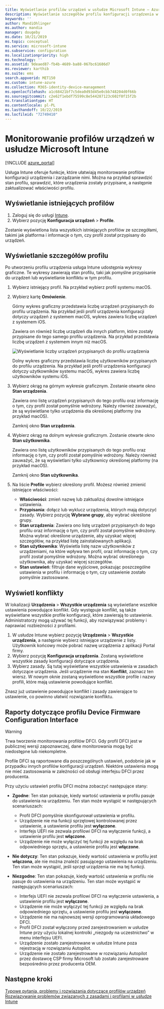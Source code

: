 ```yaml
---
title: Wyświetlanie profilów urządzeń w usłudze Microsoft Intune — Azure | Microsoft Docs
description: Wyświetlanie szczegółów profilu konfiguracji urządzenia w usłudze Microsoft Intune i zarządzanie nimi oraz wyświetlanie graficznego wykresu liczby urządzeń przypisanych do profilu i urządzeń z przypisanymi lub wdrożonymi profilami. Możesz też rozwiązywać problemy z profilami, które mają ustawienia powodujące konflikt.
keywords: ''
author: MandiOhlinger
ms.author: mandia
manager: dougeby
ms.date: 10/21/2019
ms.topic: conceptual
ms.service: microsoft-intune
ms.subservice: configuration
ms.localizationpriority: high
ms.technology: ''
ms.assetid: 9deaed87-fb4b-4689-ba88-067bc61686d7
ms.reviewer: karthib
ms.suite: ems
search.appverid: MET150
ms.custom: intune-azure
ms.collection: M365-identity-device-management
ms.openlocfilehash: a1c68421bf7c5dea0d93d45e0cbb748204d0f66b
ms.sourcegitcommit: c2e62f1ebdf75599c8e544287123c602f0f15f2b
ms.translationtype: HT
ms.contentlocale: pl-PL
ms.lasthandoff: 10/22/2019
ms.locfileid: "72749410"
---
```

# <a name="monitor-device-profiles-in-microsoft-intune"></a>Monitorowanie profilów urządzeń w usłudze Microsoft Intune

[!INCLUDE [azure_portal](../includes/azure_portal.md)]

Usługa Intune oferuje funkcje, które ułatwiają monitorowanie profilów konfiguracji urządzenia i zarządzanie nimi. Można na przykład sprawdzić stan profilu, sprawdzić, które urządzenia zostały przypisane, a następnie zaktualizować właściwości profilu.

## <a name="view-existing-profiles"></a>Wyświetlanie istniejących profilów

1. Zaloguj się do usługi [Intune](https://go.microsoft.com/fwlink/?linkid=2090973).
2. Wybierz pozycję **Konfiguracja urządzeń** > **Profile**.

Zostanie wyświetlona lista wszystkich istniejących profilów ze szczegółami, takimi jak platforma i informacje o tym, czy profil został przypisany do urządzeń.

## <a name="view-details-on-a-profile"></a>Wyświetlanie szczegółów profilu

Po utworzeniu profilu urządzenia usługa Intune udostępnia wykresy graficzne. Te wykresy zawierają stan profilu, taki jak pomyślne przypisanie do urządzeń lub wyświetlanie konfliktu w tym profilu.

1. Wybierz istniejący profil. Na przykład wybierz profil systemu macOS.
2. Wybierz kartę **Omówienie**.

    Górny wykres graficzny przedstawia liczbę urządzeń przypisanych do profilu urządzenia. Na przykład jeśli profil urządzenia konfiguracji dotyczy urządzeń z systemem macOS, wykres zawiera liczbę urządzeń z systemem iOS.

    Zawiera on również liczbę urządzeń dla innych platform, które zostały przypisane do tego samego profilu urządzenia. Na przykład przedstawia liczbę urządzeń z systemem innym niż macOS.

    ![Wyświetlanie liczby urządzeń przypisanych do profilu urządzenia](./media/device-profile-monitor/device-configuration-profile-graphical-chart.png)

    Dolny wykres graficzny przedstawia liczbę użytkowników przypisanych do profilu urządzenia. Na przykład jeśli profil urządzenia konfiguracji dotyczy użytkowników systemu macOS, wykres zawiera liczbę użytkowników systemu iOS.

3. Wybierz okrąg na górnym wykresie graficznym. Zostanie otwarte okno **Stan urządzenia**.

    Zawiera ono listę urządzeń przypisanych do tego profilu oraz informację o tym, czy profil został pomyślnie wdrożony. Należy również zauważyć, że są wyświetlane tylko urządzenia dla określonej platformy (na przykład macOS).

    Zamknij okno **Stan urządzenia**.

4. Wybierz okrąg na dolnym wykresie graficznym. Zostanie otwarte okno **Stan użytkownika**. 

    Zawiera ono listę użytkowników przypisanych do tego profilu oraz informację o tym, czy profil został pomyślnie wdrożony. Należy również zauważyć, że są wyświetlani tylko użytkownicy określonej platformy (na przykład macOS).

    Zamknij okno **Stan użytkownika**.

5. Na liście **Profile** wybierz określony profil. Możesz również zmienić istniejące właściwości:
    - **Właściwości**: zmień nazwę lub zaktualizuj dowolne istniejące ustawienia.
    - **Przypisania**: dołącz lub wyklucz urządzenia, których mają dotyczyć zasady. Wybierz pozycję **Wybrane grupy**, aby wybrać określone grupy.
    - **Stan urządzenia**: Zawiera ono listę urządzeń przypisanych do tego profilu oraz informację o tym, czy profil został pomyślnie wdrożony. Można wybrać określone urządzenie, aby uzyskać więcej szczegółów, na przykład listę zainstalowanych aplikacji.
    - **Stan użytkownika**: Wyświetla listę nazw użytkowników z urządzeniami, na które wpływa ten profil, oraz informację o tym, czy profil został pomyślnie wdrożony. Można wybrać określonego użytkownika, aby uzyskać więcej szczegółów.
    - **Stan ustawień**: filtruje dane wyjściowe, pokazując poszczególne ustawienia w profilu i informację o tym, czy ustawienie zostało pomyślnie zastosowane.

## <a name="view-conflicts"></a>Wyświetl konflikty

W lokalizacji **Urządzenia**  >  **Wszystkie urządzenia** są wyświetlane wszelkie ustawienia powodujące konflikt. Gdy występuje konflikt, są także wyświetlane wszystkie profile konfiguracji, które zawierają to ustawienie. Administratorzy mogą używać tej funkcji, aby rozwiązywać problemy i naprawiać rozbieżności z profilami.

1. W usłudze Intune wybierz pozycję **Urządzenia**  >  **Wszystkie urządzenia**, a następnie wybierz istniejące urządzenie z listy. Użytkownik końcowy może pobrać nazwę urządzenia z aplikacji Portal firmy.
2. Wybierz pozycję **Konfiguracja urządzenia**. Zostaną wyświetlone wszystkie zasady konfiguracji dotyczące urządzenia.
3. Wybierz zasady. Są tutaj wyświetlane wszystkie ustawienia w zasadach dotyczące urządzenia. Jeśli urządzenie ma stan **Konflikt**, zaznacz ten wiersz. W nowym oknie zostaną wyświetlone wszystkie profile i nazwy profili, które mają ustawienie powodujące konflikt.

Znasz już ustawienie powodujące konflikt i zasady zawierające to ustawienie, co powinno ułatwić rozwiązanie konfliktu. 

## <a name="device-firmware-configuration-interface-profile-reporting"></a>Raporty dotyczące profilu Device Firmware Configuration Interface

> [!WARNING]
> Trwa tworzenie monitorowania profilów DFCI. Gdy profil DFCI jest w publicznej wersji zapoznawczej, dane monitorowania mogą być niedostępne lub niekompletne.

Profile DFCI są raportowane dla poszczególnych ustawień, podobnie jak w przypadku innych profilów konfiguracji urządzeń. Niektóre ustawienia mogą nie mieć zastosowania w zależności od obsługi interfejsu DFCI przez producenta.

Przy użyciu ustawień profilu DFCI można zobaczyć następujące stany:

- **Zgodne**: Ten stan pokazuje, kiedy wartość ustawienia w profilu pasuje do ustawienia na urządzeniu. Ten stan może wystąpić w następujących scenariuszach:

  - Profil DFCI pomyślnie skonfigurował ustawienia w profilu.
  - Urządzenie nie ma funkcji sprzętowej kontrolowanej przez ustawienie, a ustawienie profilu jest **wyłączone**.
  - Interfejs UEFI nie zezwala profilowi DFCI na wyłączenie funkcji, a ustawienie profilu jest **włączone**.
  - Urządzenie nie może wyłączyć tej funkcji ze względu na brak odpowiedniego sprzętu, a ustawienie profilu jest **włączone**.

- **Nie dotyczy**: Ten stan pokazuje, kiedy wartość ustawienia w profilu jest **włączona**, ale nie można znaleźć pasującego ustawienia na urządzeniu. Ten stan może wystąpić, jeśli sprzęt urządzenia nie ma tej funkcji.

- **Niezgodne**: Ten stan pokazuje, kiedy wartość ustawienia w profilu nie pasuje do ustawienia na urządzeniu. Ten stan może wystąpić w następujących scenariuszach:

  - Interfejs UEFI nie zezwala profilowi DFCI na wyłączenie ustawienia, a ustawienie profilu jest **wyłączone**.
  - Urządzenie nie może wyłączyć tej funkcji ze względu na brak odpowiedniego sprzętu, a ustawienie profilu jest **wyłączone**.
  - Urządzenie nie ma najnowszej wersji oprogramowania układowego DFCI.
  - Profil DFCI został wyłączony przed zarejestrowaniem w usłudze Intune przy użyciu lokalnej kontrolki „niezgody na uczestnictwo” w menu interfejsu UEFI.
  - Urządzenie zostało zarejestrowane w usłudze Intune poza rejestracją w rozwiązaniu Autopilot.
  - Urządzenie nie zostało zarejestrowane w rozwiązaniu Autopilot przez dostawcę CSP firmy Microsoft lub zostało zarejestrowane bezpośrednio przez producenta OEM.

## <a name="next-steps"></a>Następne kroki

[Typowe pytania, problemy i rozwiązania dotyczące profilów urządzeń](device-profile-troubleshoot.md)  
[Rozwiązywanie problemów związanych z zasadami i profilami w usłudze Intune](troubleshoot-policies-in-microsoft-intune.md)
